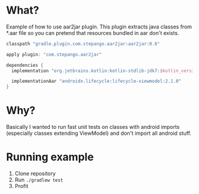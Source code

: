 # What?
Example of how to use aar2jar plugin. This plugin extracts java classes from *.aar file so you can pretend that resources bundled in aar don't exists.

```gradle
classpath "gradle.plugin.com.stepango.aar2jar:aar2jar:0.6"
```

```gradle
apply plugin: "com.stepango.aar2jar"

dependencies {
  implementation "org.jetbrains.kotlin:kotlin-stdlib-jdk7:$kotlin_version"

  implementationAar "androidx.lifecycle:lifecycle-viewmodel:2.1.0"
}
```

# Why?
Basically I wanted to run fast unit tests on classes with android imports (especially classes extending ViewModel) and don't import all android stuff.

# Running example
1. Clone repository
2. Run `./gradlew test`
3. Profit
